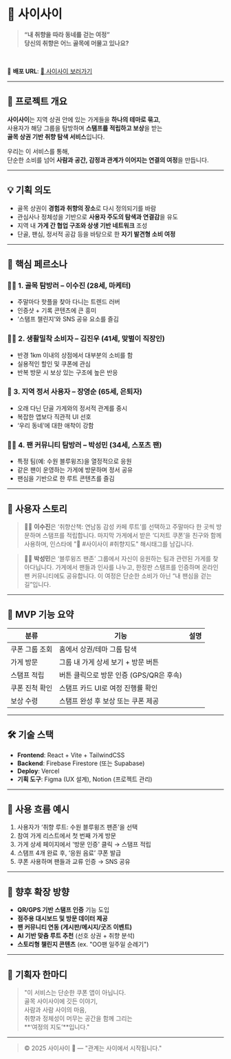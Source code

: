 # 🌿 사이사이

> **“내 취향을 따라 동네를 걷는 여정”**  
> **당신의 취향은 어느 골목에 머물고 있나요?**

<br/>

📍 **배포 URL**: [🌿 사이사이 보러가기](https://saisai.lovable.app/)

---

## 🧭 프로젝트 개요

**사이사이**는 지역 상권 안에 있는 가게들을 **하나의 테마로 묶고**,  
사용자가 해당 그룹을 탐방하며 **스탬프를 적립하고 보상**을 받는  
**골목 상권 기반 취향 탐색 서비스**입니다.

우리는 이 서비스를 통해,  
단순한 소비를 넘어 **사람과 공간, 감정과 관계가 이어지는 연결의 여정**을 만듭니다.

---

## 💡 기획 의도

- 골목 상권이 **경험과 취향의 장소**로 다시 정의되기를 바람
- 관심사나 정체성을 기반으로 **사용자 주도의 탐색과 연결감**을 유도
- 지역 내 **가게 간 협업 구조와 상생 기반 네트워크** 조성
- 단골, 팬심, 정서적 공감 등을 바탕으로 한 **자기 발견형 소비 여정**

---

## 👥 핵심 페르소나

### 🧍‍♀️ 1. 골목 탐방러 – 이수진 (28세, 마케터)
- 주말마다 핫플을 찾아 다니는 트렌드 러버
- 인증샷 + 기록 콘텐츠에 큰 흥미
- ‘스탬프 챌린지’와 SNS 공유 요소를 즐김

### 🧍‍♂️ 2. 생활밀착 소비자 – 김진우 (41세, 맞벌이 직장인)
- 반경 1km 이내의 상점에서 대부분의 소비를 함
- 실용적인 할인 및 쿠폰에 관심
- 반복 방문 시 보상 있는 구조에 높은 반응

### 🧍 3. 지역 정서 사용자 – 장영순 (65세, 은퇴자)
- 오래 다닌 단골 가게와의 정서적 관계를 중시
- 복잡한 앱보다 직관적 UI 선호
- ‘우리 동네’에 대한 애착이 강함

### 🧍‍♂️ 4. 팬 커뮤니티 탐방러 – 박성민 (34세, 스포츠 팬)
- 특정 팀(예: 수원 블루윙즈)을 열정적으로 응원
- 같은 팬이 운영하는 가게에 방문하며 정서 공유
- 팬심을 기반으로 한 루트 콘텐츠를 즐김

---

## 🧩 사용자 스토리

> 🙋‍♀️ **이수진**은 ‘취향산책: 연남동 감성 카페 루트’를 선택하고 주말마다 한 곳씩 방문하며 스탬프를 적립합니다. 마지막 가게에서 받은 ‘디저트 쿠폰’을 친구와 함께 사용하며, 인스타에 "🌿 #사이사이 #취향지도" 해시태그를 남깁니다.

> 🙋‍♂️ **박성민**은 ‘블루윙즈 팬존’ 그룹에서 자신이 응원하는 팀과 관련된 가게를 찾아다닙니다. 가게에서 팬들과 인사를 나누고, 한정판 스탬프를 인증하며 온라인 팬 커뮤니티에도 공유합니다. 이 여정은 단순한 소비가 아닌 “내 팬심을 걷는 길”입니다.

---

## 🔧 MVP 기능 요약

| 분류 | 기능 | 설명 |
|------|------|------|
| 쿠폰 그룹 조회 | 홈에서 상권/테마 그룹 탐색 |
| 가게 방문 | 그룹 내 가게 상세 보기 + 방문 버튼 |
| 스탬프 적립 | 버튼 클릭으로 방문 인증 (GPS/QR은 후속) |
| 쿠폰 진척 확인 | 스탬프 카드 UI로 여정 진행률 확인 |
| 보상 수령 | 스탬프 완성 후 보상 또는 쿠폰 제공 |

---

## 🛠️ 기술 스택

- **Frontend**: React + Vite + TailwindCSS
- **Backend**: Firebase Firestore (또는 Supabase)
- **Deploy**: Vercel
- **기획 도구**: Figma (UX 설계), Notion (프로젝트 관리)

---

## 🚶 사용 흐름 예시

1. 사용자가 ‘취향 루트: 수원 블루윙즈 팬존’을 선택
2. 참여 가게 리스트에서 첫 번째 가게 방문
3. 가게 상세 페이지에서 '방문 인증' 클릭 → 스탬프 적립
4. 스탬프 4개 완료 후, ‘응원 음료’ 쿠폰 발급
5. 쿠폰 사용하며 팬들과 교류 인증 → SNS 공유

---

## 🚀 향후 확장 방향

- **QR/GPS 기반 스탬프 인증** 기능 도입
- **점주용 대시보드 및 방문 데이터 제공**
- **팬 커뮤니티 연동 (게시판/메시지/굿즈 이벤트)**
- **AI 기반 맞춤 루트 추천** (선호 상권 + 취향 분석)
- **스토리형 챌린지 콘텐츠** (ex. "OO팬 일주일 순례기")

---

## 📎 기획자 한마디

> "이 서비스는 단순한 쿠폰 앱이 아닙니다.  
> 골목 사이사이에 깃든 이야기,  
> 사람과 사람 사이의 마음,  
> 취향과 정체성이 머무는 공간을 함께 그리는  
> **‘여정의 지도’**입니다."

---

> © 2025 사이사이 🌿 — "관계는 사이에서 시작됩니다."
